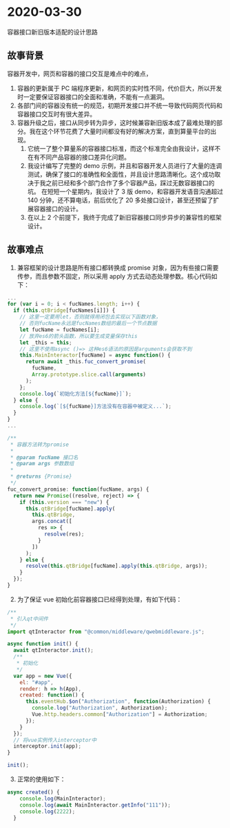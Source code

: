 # 2020-03-30

容器接口新旧版本适配的设计思路

## 故事背景

容器开发中，网页和容器的接口交互是难点中的难点，

1. 容器的更新属于 PC 端程序更新，和网页的实时性不同，代价巨大，所以开发时一定要保证容器接口的全面和准确，不能有一点漏洞。
2. 各部门间的容器没有统一的规范，初期开发接口并不统一导致代码网页代码和容器接口交互时有很大差异。
3. 容器升级之后，接口从同步转为异步，这时候兼容新旧版本成了最难处理的部分。我在这个环节花费了大量时间都没有好的解决方案，直到算量平台的出现。
   1. 它统一了整个算量系的容器接口标准，而这个标准完全由我设计，这样不在有不同产品容器的接口差异化问题。
   2. 我设计编写了完整的 demo 示例，并且和容器开发人员进行了大量的连调测试，确保了接口的准确性和全面性，并且设计思路清晰化。这个成功取决于我之前已经和多个部门合作了多个容器产品，踩过无数容器接口的坑。
      在短短一个星期内，我设计了 3 版 demo，和容器开发语音沟通超过 140 分钟，还不算电话，前后优化了 20 多处接口设计，甚至还预留了扩展容器接口的设计。
   3. 在以上 2 个前提下，我终于完成了新旧容器接口同步异步的兼容性的框架设计。

## 故事难点

1. 兼容框架的设计思路是所有接口都转换成 promise 对象，因为有些接口需要传参，而且参数不固定，所以采用 apply 方式去动态处理参数。核心代码如下：

```js
...
for (var i = 0; i < fucNames.length; i++) {
  if (this.qtBridge[fucNames[i]]) {
    // 这里一定要用let，否则就得用闭包去实现以下函数对象，
    // 否则fucName永远是fucNames数组的最后一个节点数据
    let fucName = fucNames[i];
    // 放弃es6的箭头函数，所以要生成变量保存this
    let _this = this;
    // 这里不使用async ()=> 这种es6语法的原因是arguments会获取不到
    this.MainInteractor[fucName] = async function() {
      return await _this.fuc_convert_promise(
        fucName,
        Array.prototype.slice.call(arguments)
      );
    };
    console.log(`初始化方法[${fucName}]`);
  } else {
    console.log(`[${fucName}]方法没有在容器中被定义...`);
  }
}
...

/**
 * 容器方法转为promise
 *
 * @param fucName 接口名
 * @param args 参数数组
 *
 * @returns {Promise}
 */
fuc_convert_promise: function(fucName, args) {
  return new Promise((resolve, reject) => {
    if (this.version === "new") {
      this.qtBridge[fucName].apply(
        this.qtBridge,
        args.concat([
          res => {
            resolve(res);
          }
        ])
      );
    } else {
      resolve(this.qtBridge[fucName].apply(this.qtBridge, args));
    }
  });
}
```

2. 为了保证 vue 初始化前容器接口已经得到处理，有如下代码：

```js
/**
 * 引入qt中间件
 */
import qtInteractor from "@common/middleware/qwebmiddleware.js";

async function init() {
  await qtInteractor.init();
  /**
   * 初始化
   */
  var app = new Vue({
    el: "#app",
    render: h => h(App),
    created: function() {
      this.eventHub.$on("Authorization", function(Authorization) {
        console.log("Authorization", Authorization);
        Vue.http.headers.common["Authorization"] = Authorization;
      });
    }
  });
  // 将vue实例传入interceptor中
  interceptor.init(app);
}

init();
```

3. 正常的使用如下：

```js
async created() {
    console.log(MainInteractor);
    console.log(await MainInteractor.getInfo("111"));
    console.log(2222);
  }
```
